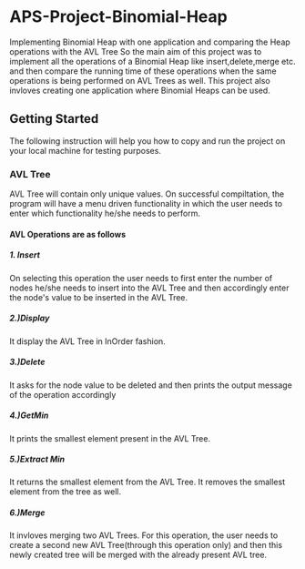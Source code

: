 # APS-Project-Binomial-Heap
Implementing Binomial Heap with one application and comparing the Heap operations with the AVL Tree
So the main aim of this project was to implement all the operations of a Binomial Heap like insert,delete,merge etc. and then compare the running time of these operations when the same operations is being performed on AVL Trees as well.
This project also invloves creating one application where Binomial Heaps can be used.

## Getting Started
The following instruction will help you how to copy and run the project on your local machine for testing purposes.

### AVL Tree
AVL Tree will contain only unique values.
On successful compiltation, the program will have a menu driven functionality in which the user needs to enter which functionality he/she needs to perform.
#### AVL Operations are as follows
##### 1. Insert
  On selecting this operation the user needs to first enter the number of nodes he/she needs to insert into the AVL Tree and then            accordingly enter the node's value to be inserted in the AVL Tree.

##### 2.)Display
  It display the AVL Tree in InOrder fashion.

##### 3.)Delete
  It asks for the node value to be deleted and then prints the output message of the operation accordingly

##### 4.)GetMin
  It prints the smallest element present in the AVL Tree.

##### 5.)Extract Min
  It returns the smallest element from the AVL Tree. It removes the smallest element from the tree as well.

##### 6.)Merge
  It invloves merging two AVL Trees. For this operation, the user needs to create a second new AVL Tree(through this operation only) and then this newly created tree will be merged with the already present AVL tree.

